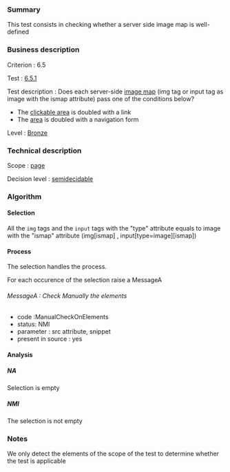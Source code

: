 ### Summary

This test consists in checking whether a server side image map is
well-defined

### Business description

Criterion : 6.5

Test : [6.5.1](http://www.braillenet.org/accessibilite/referentiel-aw21-en/index.php#test-6-5-1)

Test description : Does each server-side [image
map](index.php/glossary-76.html#mImgReactive) (img tag or input tag as
image with the ismap attribute) pass one of the conditions below?

-   The [clickable area](index.php/glossary-76.html#mZoneCliquable) is
    doubled with a link
-   The [area](index.php/glossary-76.html#mZoneCliquable) is doubled
    with a navigation form

Level : [Bronze](/en/category/rules-design/accessiweb-11/level/bronze)

### Technical description

Scope : [page](/en/category/rules-design/accessiweb-11/scope/page)

Decision level :
[semidecidable](/en/category/rules-design/accessiweb-11/decision-level/semidecidable)

### Algorithm

#### Selection

All the `img` tags and the `input` tags with the "type" attribute
equals to image with the "ismap" attribute (img[ismap] ,
input[type=image][ismap])

#### Process

The selection handles the process.

For each occurence of the selection raise a MessageA

###### MessageA : Check Manually the elements

-   code :ManualCheckOnElements
-   status: NMI
-   parameter : src attribute, snippet
-   present in source : yes

#### Analysis

##### NA

Selection is empty

##### NMI

The selection is not empty

### Notes

We only detect the elements of the scope of the test to determine
whether the test is applicable
